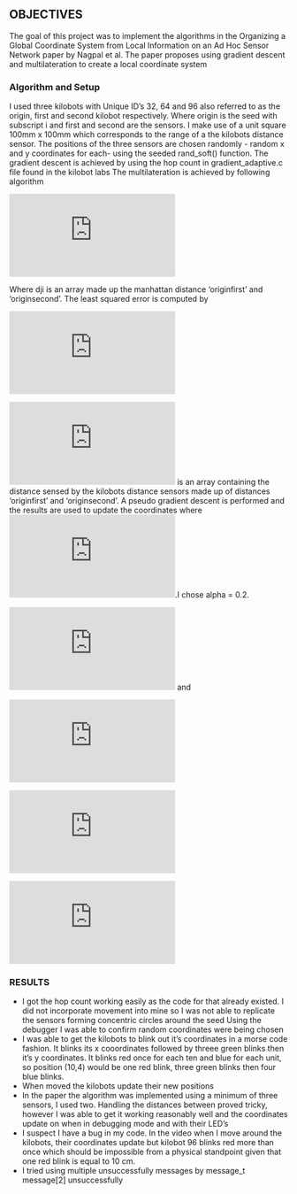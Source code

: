 ## OBJECTIVES
The goal of this project was to implement the algorithms in the Organizing a Global Coordinate System from Local Information on an Ad Hoc Sensor Network paper by Nagpal et al. The paper proposes using gradient descent and multilateration to create a local coordinate system

### Algorithm and Setup
I used three kilobots with Unique ID’s 32, 64 and 96 also referred to as the origin, first and second kilobot respectively. Where origin is the seed with subscript i and first and second are the sensors.
I make use of a unit square 100mm x 100mm which  corresponds to the range of a the kilobots distance sensor. The positions of the three sensors are chosen randomly - random x and y coordinates for each- using the seeded rand_soft() function.
The gradient descent is achieved by using the  hop count in gradient_adaptive.c file found in the kilobot labs
The multilateration is achieved by following algorithm

![equation](http://latex.codecogs.com/gif.latex?d_j_i%20%3D%20%5Csqrt%7B%28x_%7Bi%7D%20-%20x_%7Bj%7D%29%5E2%20&plus;%20%7B%28y_%7Bi%7D%20-%20y_%7Bj%7D%29%5E2%7D%7D)

Where dji is an array made up the manhattan distance ‘originfirst’ and ‘originsecond’. The least squared error is computed by

![equation](http://latex.codecogs.com/gif.latex?E_j%20%3D%20%5Csum_%7Bi%3D1%7D%5E%7Bn%7D%20%28d_j_i-%5Cbar%7Bd_j_i%7D%29)

![equation](http://latex.codecogs.com/gif.latex?%5Cbar%7Bd_j_i%7D)
is an array containing the distance sensed by the kilobots distance sensors made up of distances ‘originfirst’ and ‘originsecond’. A pseudo gradient descent is performed  and the results are used to update the  coordinates where ![equation](http://latex.codecogs.com/gif.latex?0%3C%20%5Calpha%20%5Cll%201).I chose alpha = 0.2.

![equation](http://latex.codecogs.com/gif.latex?%5Cfrac%7B%5Cpartial%20E_j%7D%7B%5Cpartial%20x_j%7D%20%3D%20%5Csum_%7Bi%3D1%7D%5E%7Bn%7D%28x_i%20-%20x_j%29%281%20-%20%5Cfrac%7B%5Cmathrm%7Bd_j_i%7D%20%7D%7B%5Cmathrm%7Bd%7D%5Cbar%7B_j_i%7D%7D%29)
and 

![equation](http://latex.codecogs.com/gif.latex?%5Cfrac%7B%5Cpartial%20E_j%7D%7B%5Cpartial%20y_j%7D%20%3D%20%5Csum_%7Bi%3D1%7D%5E%7Bn%7D%28y_i%20-%20y_j%29%281%20-%20%5Cfrac%7B%5Cmathrm%7Bd_j_i%7D%20%7D%7B%5Cmathrm%7Bd%7D%5Cbar%7B_j_i%7D%7D%29)

![equation](http://latex.codecogs.com/gif.latex?%5CDelta%20x%20%3D%20-%5Calpha%20%5Cfrac%7B%5Cpartial%20E_j%7D%7B%5Cpartial%20x_j%7D)

![equation](http://latex.codecogs.com/gif.latex?%5CDelta%20y%20%3D%20-%5Calpha%20%5Cfrac%7B%5Cpartial%20E_j%7D%7B%5Cpartial%20y_j%7D)

### RESULTS
+ I got the hop count working easily as the code for that already existed. I did not incorporate movement into mine so I was not able to replicate the sensors forming concentric circles around the seed
Using the debugger I was able to confirm random coordinates were being chosen
+ I was able to get the kilobots to blink out it’s coordinates in a morse code fashion. It blinks its x cooordinates followed by threee green blinks then it’s y coordinates. It blinks red once for each ten and blue for each unit, so position (10,4) would be one red blink, three green blinks then four blue blinks.
+ When moved the kilobots update their new positions
+ In the paper the algorithm was implemented using a minimum of three sensors, I used two. 
Handling the distances between proved tricky, however I was able to get it working reasonably well and the coordinates update on when in debugging mode and with their LED’s
+ I suspect I have a bug in my code. In the video when I move around the kilobots, their coordinates update but kilobot 96 blinks red more than once which should be impossible from a physical standpoint given that one red blink is equal to 10 cm.
+ I tried using multiple unsuccessfully messages by message_t message[2] unsuccessfully
